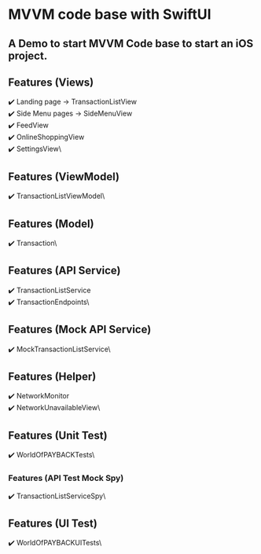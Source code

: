 # MVVM code base with SwiftUI
## A Demo to start MVVM Code base to start an iOS project.

## Features (Views)
✔️ Landing page -> TransactionListView\
✔️ Side Menu pages -> SideMenuView\
  ✔️ FeedView\
  ✔️ OnlineShoppingView\
  ✔️ SettingsView\

## Features (ViewModel)
✔️ TransactionListViewModel\

## Features (Model)
✔️ Transaction\

## Features (API Service)
✔️ TransactionListService\
✔️ TransactionEndpoints\

## Features (Mock API Service)
✔️ MockTransactionListService\

## Features (Helper)
✔️ NetworkMonitor\
✔️ NetworkUnavailableView\

## Features (Unit Test)
✔️ WorldOfPAYBACKTests\
### Features (API Test Mock Spy)
✔️ TransactionListServiceSpy\

## Features (UI Test)
✔️ WorldOfPAYBACKUITests\


